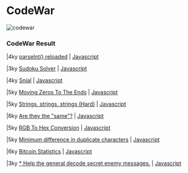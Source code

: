 CodeWar
========
[codewar-url]: https://www.codewars.com/users/Timeon1/badges/large?theme=light

![codewar][codewar-url]

### CodeWar Result

|4ky [parseInt() reloaded](https://www.codewars.com/kata/525c7c5ab6aecef16e0001a5) | [Javascript](./code/4ky-parseIntReloaded.js)

|3ky [Sudoku Solver](https://www.codewars.com/kata/5296bc77afba8baa690002d7/javascript) | [Javascript](./code/3ku-sudoku.js)

|4ky [Snial](https://www.codewars.com/kata/521c2db8ddc89b9b7a0000c1/javascript) | [Javascript](./code/4ky-snial.js)

|5ky [Moving Zeros To The Ends](https://www.codewars.com/kata/52597aa56021e91c93000cb0/javascript) | [Javascript](./code//5ky-movingZeros.js)

|5ky [Strings, strings, strings (Hard)](https://www.codewars.com/kata/56d9439813f38853b40000e4/javascript) | [Javascript](./code/6ky-strings.js)

|6ky [Are they the "same"?](https://www.codewars.com/kata/550498447451fbbd7600041c/javascript) | [Javascript](./code/6ky-aretheysame.js)

|5ky [RGB To Hex Conversion](https://www.codewars.com/kata/513e08acc600c94f01000001/javascript) | [Javascript](./code/5ky-rgbtohex.js)

|5ky [Minimum difference in duplicate characters](https://www.codewars.com/kata/6574d1bde7484b5a56ec8f29/javascript) | [Javascript](./code/5ky-minimumdefference.js)

|6ky [Bitcoin Statistics](https://www.codewars.com/kata/5a7f6b615084d75df6000032/javascript) | [Javascript](./code/6ky-bitcoinStatistics.js)

|3ky [* Help the general decode secret enemy messages.](https://www.codewars.com/kata/52cf02cd825aef67070008fa) | [Javascript](./code/3ky-helpTheGeneralDecodeSecretEnemyMessages.js)

